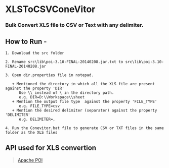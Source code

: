 XLSToCSVConeVitor
=================

### Bulk Convert XLS file to CSV or Text with any delimiter. 


How to Run - 
----
````
1. Download the src folder

2. Rename src\lib\poi-3.10-FINAL-20140208.jar.txt to src\lib\poi-3.10-FINAL-20140208.jar

3. Open dir.properties file in notepad.

   + Mentioned the directory in which all the XLS file are present against the property 'DIR'
      Use \\ instead of \ in the directory path. 
      e.g. DIR=D:\\Workspace\\sheet
   + Mention the output file type  against the property 'FILE_TYPE'
      e.g. FILE_TYPE=csv 
   + Mention the desired delimiter (separater) against the property 'DELIMITER'
      e.g. DELIMITER=,

4. Run the Conevitor.bat file to generate CSV or TXT files in the same folder as the XLS files
````

API used for XLS convertion 
---------------------------
> [Apache POI](http://poi.apache.org/download.html)
